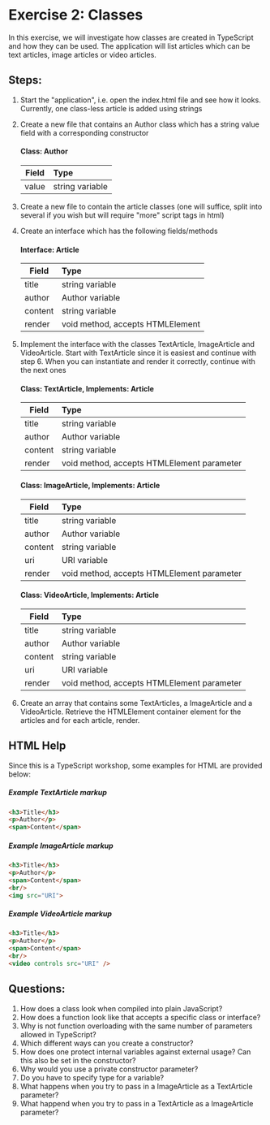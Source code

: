 # Exercise 2: Classes
In this exercise, we will investigate how classes are created in TypeScript and how they can be used. The application will list articles which can be text articles, image articles or video articles.

## Steps:
1. Start the "application", i.e. open the index.html file and see how it looks. Currently, one class-less article is added using strings
2. Create a new file that contains an Author class which has a string value field with a corresponding constructor
   #### Class: Author
   | Field        | Type                             |
   | ----------- |:---------------------------------| 
   | value       | string variable                  |  
   
3. Create a new file to contain the article classes (one will suffice, split into several if you wish but will require "more" script tags in html)
4. Create an interface which has the following fields/methods
   #### Interface: Article
   | Field        | Type                             |
   | ----------- |:---------------------------------| 
   | title       | string variable                  | 
   | author      | Author variable                  |  
   | content     | string variable                  |   
   | render      | void method, accepts HTMLElement |
   
5. Implement the interface with the classes TextArticle, ImageArticle and VideoArticle. Start with TextArticle since it is easiest and continue with step 6. When you can instantiate and render it correctly, continue with the next ones
   #### Class: TextArticle, Implements: Article
   | Field        | Type                             |
   | ----------- |:---------------------------------| 
   | title       | string variable                  | 
   | author      | Author variable                  |  
   | content     | string variable                  |   
   | render      | void method, accepts HTMLElement parameter |
   
   #### Class: ImageArticle, Implements: Article
   | Field        | Type                             |
   | ----------- |:---------------------------------| 
   | title       | string variable                  | 
   | author      | Author variable                  |  
   | content     | string variable                  |  
   | uri         | URI variable                     |   
   | render      | void method, accepts HTMLElement parameter |
   
   #### Class: VideoArticle, Implements: Article
   | Field        | Type                             |
   | ----------- |:---------------------------------| 
   | title       | string variable                  | 
   | author      | Author variable                  |  
   | content     | string variable                  |   
   | uri         | URI variable                     |   
   | render      | void method, accepts HTMLElement parameter |
   
6. Create an array that contains some TextArticles, a ImageArticle and a VideoArticle. Retrieve the HTMLElement container element for the articles and for each article, render.

## HTML Help
Since this is a TypeScript workshop, some examples for HTML are provided below:

##### Example TextArticle markup
```html
<h3>Title</h3>
<p>Author</p>
<span>Content</span>
```

##### Example ImageArticle markup
```html
<h3>Title</h3>
<p>Author</p>
<span>Content</span>
<br/>
<img src="URI">
```

##### Example VideoArticle markup
```html
<h3>Title</h3>
<p>Author</p>
<span>Content</span>
<br/>
<video controls src="URI" />
```

## Questions:
1. How does a class look when compiled into plain JavaScript?
2. How does a function look like that accepts a specific class or interface?
3. Why is not function overloading with the same number of parameters allowed in TypeScript?
4. Which different ways can you create a constructor?
5. How does one protect internal variables against external usage? Can this also be set in the constructor?
6. Why would you use a private constructor parameter?
7. Do you have to specify type for a variable?
8. What happens when you try to pass in a ImageArticle as a TextArticle parameter?
9. What happend when you try to pass in a TextArticle as a ImageArticle parameter?